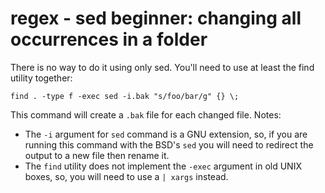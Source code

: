 # regex - sed beginner: changing all occurrences in a folder

There is no way to do it using only sed. You'll need to use at least the find utility together:
```
find . -type f -exec sed -i.bak "s/foo/bar/g" {} \;
```
This command will create a `.bak` file for each changed file.
Notes:

* The `-i` argument for `sed` command is a GNU extension, so, if you are running this command with the BSD's `sed` you will need to redirect the output to a new file then rename it.
* The `find` utility does not implement the `-exec` argument in old UNIX boxes, so, you will need to use a `| xargs` instead.